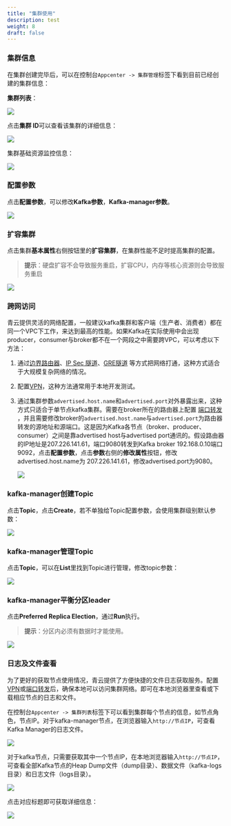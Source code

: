 ```yaml
---
title: "集群使用"
description: test
weight: 8
draft: false
---
```


### 集群信息

在集群创建完毕后，可以在控制台`Appcenter -> 集群管理`标签下看到目前已经创建的集群信息：

 **集群列表**：

![](../../_images/cluster_list.png)

 点击**集群 ID**可以查看该集群的详细信息：

![](../../_images/cluster_allinfo.png)

 集群基础资源监控信息：

![](../../_images/cluster_monitor.png)

### 配置参数

  点击**配置参数**，可以修改**Kafka参数**，**Kafka-manager参数**。

![](../../_images/config_parameter.png)

### 扩容集群

  点击集群**基本属性**右侧按钮里的**扩容集群**，在集群性能不足时提高集群的配置。

> **提示**：硬盘扩容不会导致服务重启，扩容CPU，内存等核心资源则会导致服务重启

![](../../_images/expand_cluster.png)

### 跨网访问

青云提供灵活的网络配置，一般建议kafka集群和客户端（生产者、消费者）都在同一个VPC下工作，来达到最高的性能。如果Kafka在实际使用中会出现producer，consumer与broker都不在一个网段之中需要跨VPC，可以考虑以下方法：

1. 通过[边界路由器](https://docs.qingcloud.com/product/network/border)、[IP Sec 隧道](https://docs.qingcloud.com/product/network/ipsec)、[GRE隧道](https://docs.qingcloud.com/product/network/gre) 等方式把网络打通，这种方式适合于大规模复杂网络的情况。

2. 配置[VPN](https://docs.qingcloud.com/product/network/vpn)，这种方法通常用于本地开发测试。

3. 通过集群参数`advertised.host.name`和`advertised.port`对外暴露出来，这种方式只适合于单节点kafka集群。需要在broker所在的路由器上配置 [端口转发](https://docs.qingcloud.com/product/network/appcenter_network_config/config_portmapping) ，并且需要修改broker的`advertised.host.name`与`advertised.port`为路由器转发的源地址和源端口。这是因为Kafka各节点（broker、producer、consumer）之间是靠advertised host与advertised port通讯的。假设路由器的IP地址是207.226.141.61，端口9080转发到Kafka broker 192.168.0.10端口9092，点击**配置参数**，点击**参数**右侧的**修改属性**按钮，修改advertised.host.name为 207.226.141.61，修改advertised.port为9080。

   ![](../../_images/modify_parameter.png)


### kafka-manager创建Topic

点击**Topic**，点击**Create**，若不单独给Topic配置参数，会使用集群级别默认参数：

![](../../_images/create_topic.png)

### kafka-manager管理Topic

点击**Topic**，可以在**List**里找到Topic进行管理，修改topic参数：

![](../../_images/manage_topic.png)

### kafka-manager平衡分区leader

点击**Preferred Replica Election**，通过**Run**执行。

> **提示**：分区内必须有数据时才能使用。

![](../../_images/replica_election.png)

### 日志及文件查看

为了更好的获取节点使用情况，青云提供了方便快捷的文件日志获取服务。配置[VPN](https://docs.qingcloud.com/product/network/vpn)或[端口转发](https://docs.qingcloud.com/product/network/appcenter_network_config/config_portmapping)后，确保本地可以访问集群网络。即可在本地浏览器里查看或下载相应节点的日志和文件。

在控制台`Appcenter -> 集群列表`标签下可以看到集群每个节点的信息，如节点角色，节点IP。对于kafka-manager节点，在浏览器输入`http://节点IP`，可查看Kafka Manager的日志文件。

![](../../_images/file_viewer_1.png)

对于kafka节点，只需要获取其中一个节点IP，在本地浏览器输入`http://节点IP`，可查看全部Kafka节点的Heap Dump文件（dump目录）、数据文件（kafka-logs目录）和日志文件（logs目录）。

![](../../_images/file_viewer_2.png)

点击对应标题即可获取详细信息：

![](../../_images/kafka_log.png)
